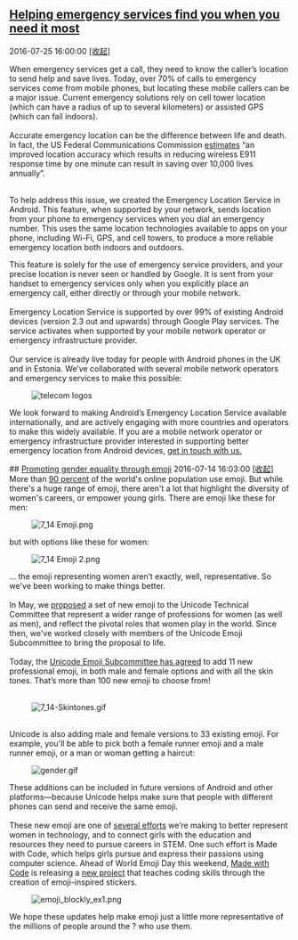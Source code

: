 ## <a href="https://www.blog.google/around-the-globe/google-europe/helping-emergency-services-find-you/" target="_blank">Helping emergency services find you when you need it most</a>
2016-07-25 16:00:00   <a href="#" id="a_785241e0d48a11e98eb50242ac110002" onclick="onClickAction('2016-07','785241e0d48a11e98eb50242ac110002')">[收起]</a>
<div class="collector_content" id="div_785241e0d48a11e98eb50242ac110002" onclick="onClickAction('2016-07','785241e0d48a11e98eb50242ac110002')">
<html><head></head><body><div class="block-paragraph"><div class="rich-text">When emergency services get a call, they need to know the caller’s location to send help and save lives. Today, over 70% of calls to emergency services come from mobile phones, but locating these mobile callers can be a major issue. Current emergency solutions rely on cell tower location (which can have a radius of up to several kilometers) or assisted GPS (which can fail indoors).<br/> <br/> Accurate emergency location can be the difference between life and death. In fact, the US Federal Communications Commission <a href="https://ecfsapi.fcc.gov/file/60001010065.pdf">estimates</a> “an improved location accuracy which results in reducing wireless E911 response time by one minute can result in saving over 10,000 lives annually”.<br/> <br/><p>To help address this issue, we created the Emergency Location Service in Android. This feature, when supported by your network, sends location from your phone to emergency services when you dial an emergency number. This uses the same location technologies available to apps on your phone, including Wi-Fi, GPS, and cell towers, to produce a more reliable emergency location both indoors and outdoors.</p>This feature is solely for the use of emergency service providers, and your precise location is never seen or handled by Google. It is sent from your handset to emergency services only when you explicitly place an emergency call, either directly or through your mobile network.<br/> <br/> Emergency Location Service is supported by over 99% of existing Android devices (version 2.3 out and upwards) through Google Play services. The service activates when supported by your mobile network operator or emergency infrastructure provider.<br/> <br/> Our service is already live today for people with Android phones in the UK and in Estonia. We’ve collaborated with several mobile network operators and emergency services to make this possible:<br/></div></div><div class="block-image_half_width"><div class="article-module h-c-page"><div class="h-c-grid"><figure class="article-image--medium h-c-grid__col h-c-grid__col--4 h-c-grid__col--offset-4 "><img alt="telecom logos" src="https://storage.googleapis.com/gweb-uniblog-publish-prod/images/telecom_logos.max-1000x1000.png"/></figure></div></div></div><div class="block-paragraph"><div class="rich-text"><p>We look forward to making Android’s Emergency Location Service available internationally, and are actively engaging with more countries and operators to make this widely available. If you are a mobile network operator or emergency infrastructure provider interested in supporting better emergency location from Android devices, <a href="http://goo.gl/forms/4eSNttUl2b0kpFMv2">get in touch with us.</a></p></div></div></body></html>
</div>
<script src="../../collectorjs.js"></script>
<script>
window.onload=function(){
    let storage = window.localStorage;
    var local = JSON.parse(storage.getItem('month_2016-07'));
    if (local) {
        var div_list = document.getElementsByClassName("collector_content");
        for (i = 0; i < div_list.length; i++) {
            var item = div_list[i];
            var id = item.id.replace('div_', '');
            if(local.indexOf(id) > -1){
                var eObject = document.getElementById('div_'+id);
                var aObject = document.getElementById('a_'+id);
                eObject.style.display = 'none';
                aObject.innerHTML = '[展开]';
            }
        }
    }
}
</script>
## <a href="https://www.blog.google/products/android/promoting-gender-equality-through-emoji/" target="_blank">Promoting gender equality through emoji</a>
2016-07-14 16:03:00   <a href="#" id="a_786aba9ad48a11e98eb50242ac110002" onclick="onClickAction('2016-07','786aba9ad48a11e98eb50242ac110002')">[收起]</a>
<div class="collector_content" id="div_786aba9ad48a11e98eb50242ac110002" onclick="onClickAction('2016-07','786aba9ad48a11e98eb50242ac110002')">
<html><head></head><body><div class="block-paragraph"><div class="rich-text">More than <a href="http://www.adweek.com/socialtimes/report-92-of-online-consumers-use-emoji-infographic/627521">90 percent</a> of the world's online population use emoji. But while there's a huge range of emoji, there aren't a lot that highlight the diversity of women's careers, or empower young girls. There are emoji like these for men:<br/></div></div><div class="block-image_full_width"><figure class="article-image--full article-module "><img alt="7_14 Emoji.png" src="https://storage.googleapis.com/gweb-uniblog-publish-prod/images/7_14_Emoji_hZQzi1Z.max-1000x1000.png"/></figure></div><div class="block-paragraph"><div class="rich-text">but with options like these for women:<br/></div></div><div class="block-image_full_width"><figure class="article-image--full article-module "><img alt="7_14 Emoji 2.png" src="https://storage.googleapis.com/gweb-uniblog-publish-prod/images/7_14_Emoji_2_dNIt5W9.max-1000x1000.png"/></figure></div><div class="block-paragraph"><div class="rich-text">… the emoji representing women aren’t exactly, well, representative. So we've been working to make things better.<br/> <br/> In May, we <a href="http://unicode.org/L2/L2016/16160-emoji-professions.pdf">proposed</a> a set of new emoji to the Unicode Technical Committee that represent a wider range of professions for women (as well as men), and reflect the pivotal roles that women play in the world. Since then, we've worked closely with members of the Unicode Emoji Subcommittee to bring the proposal to life.<br/> <br/> Today, the <a href="http://www.unicode.org/L2/L2016/16181-gender-zwj-sequences.pdf">Unicode Emoji Subcommittee has agreed</a> to add 11 new professional emoji, in both male and female options and with all the skin tones. That’s more than 100 new emoji to choose from!<br/> <br/></div></div><div class="block-image_full_width"><figure class="article-image--full article-module "><img alt="7_14-Skintones.gif" src="https://storage.googleapis.com/gweb-uniblog-publish-prod/original_images/7_14-Skintones.gif"/></figure></div><div class="block-paragraph"><div class="rich-text"><br/> Unicode is also adding male and female versions to 33 existing emoji. For example, you'll be able to pick both a female runner emoji and a male runner emoji, or a man or woman getting a haircut:<br/></div></div><div class="block-image_full_width"><figure class="article-image--full article-module "><img alt="gender.gif" src="https://storage.googleapis.com/gweb-uniblog-publish-prod/original_images/gender.gif"/></figure></div><div class="block-paragraph"><div class="rich-text">These additions can be included in future versions of Android and other platforms—because Unicode helps make sure that people with different phones can send and receive the same emoji.<br/> <br/> These new emoji are one of <a href="http://google.com/diversity">several efforts</a> we’re making to better represent women in technology, and to connect girls with the education and resources they need to pursue careers in STEM. One such effort is Made with Code, which helps girls pursue and express their passions using computer science. Ahead of World Emoji Day this weekend, <a href="https://www.madewithcode.com/">Made with Code</a> is releasing a <a href="https://www.madewithcode.com/projects/emoji">new project</a> that teaches coding skills through the creation of emoji-inspired stickers.<br/></div></div><div class="block-image_full_width"><figure class="article-image--full article-module "><img alt="emoji_blockly_ex1.png" src="https://storage.googleapis.com/gweb-uniblog-publish-prod/images/emoji_blockly_ex1.max-1000x1000.png"/></figure></div><div class="block-paragraph"><div class="rich-text"><p>We hope these updates help make emoji just a little more representative of the millions of people around the ? who use them.</p></div></div></body></html>
</div>
<script src="../../collectorjs.js"></script>
<script>
window.onload=function(){
    let storage = window.localStorage;
    var local = JSON.parse(storage.getItem('month_2016-07'));
    if (local) {
        var div_list = document.getElementsByClassName("collector_content");
        for (i = 0; i < div_list.length; i++) {
            var item = div_list[i];
            var id = item.id.replace('div_', '');
            if(local.indexOf(id) > -1){
                var eObject = document.getElementById('div_'+id);
                var aObject = document.getElementById('a_'+id);
                eObject.style.display = 'none';
                aObject.innerHTML = '[展开]';
            }
        }
    }
}
</script>
